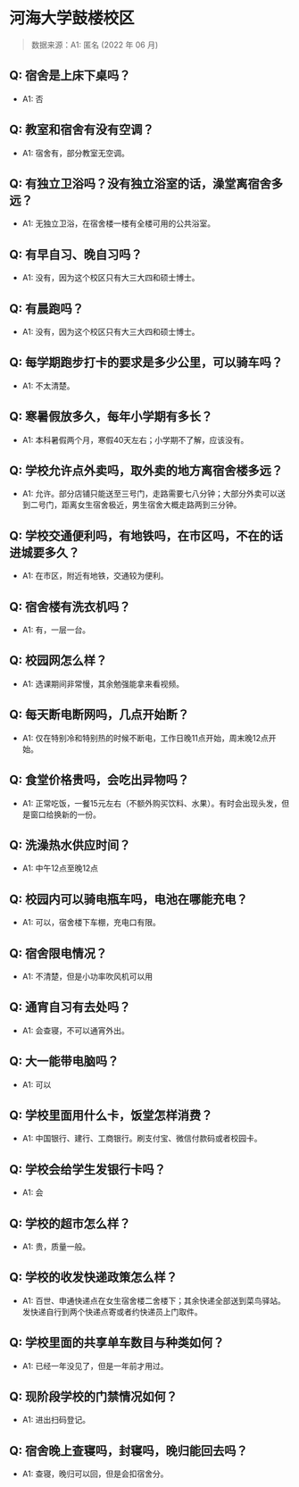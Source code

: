 # 河海大学鼓楼校区

> 数据来源：A1: 匿名 (2022 年 06 月)

## Q: 宿舍是上床下桌吗？

- A1: 否

## Q: 教室和宿舍有没有空调？

- A1: 宿舍有，部分教室无空调。

## Q: 有独立卫浴吗？没有独立浴室的话，澡堂离宿舍多远？

- A1: 无独立卫浴，在宿舍楼一楼有全楼可用的公共浴室。

## Q: 有早自习、晚自习吗？

- A1: 没有，因为这个校区只有大三大四和硕士博士。

## Q: 有晨跑吗？

- A1: 没有，因为这个校区只有大三大四和硕士博士。

## Q: 每学期跑步打卡的要求是多少公里，可以骑车吗？

- A1: 不太清楚。

## Q: 寒暑假放多久，每年小学期有多长？

- A1: 本科暑假两个月，寒假40天左右；小学期不了解，应该没有。

## Q: 学校允许点外卖吗，取外卖的地方离宿舍楼多远？

- A1: 允许。部分店铺只能送至三号门，走路需要七八分钟；大部分外卖可以送到二号门，距离女生宿舍极近，男生宿舍大概走路两到三分钟。

## Q: 学校交通便利吗，有地铁吗，在市区吗，不在的话进城要多久？

- A1: 在市区，附近有地铁，交通较为便利。

## Q: 宿舍楼有洗衣机吗？

- A1: 有，一层一台。

## Q: 校园网怎么样？

- A1: 选课期间非常慢，其余勉强能拿来看视频。

## Q: 每天断电断网吗，几点开始断？

- A1: 仅在特别冷和特别热的时候不断电，工作日晚11点开始，周末晚12点开始。

## Q: 食堂价格贵吗，会吃出异物吗？

- A1: 正常吃饭，一餐15元左右（不额外购买饮料、水果）。有时会出现头发，但是窗口给换新的一份。

## Q: 洗澡热水供应时间？

- A1: 中午12点至晚12点

## Q: 校园内可以骑电瓶车吗，电池在哪能充电？

- A1: 可以，宿舍楼下车棚，充电口有限。

## Q: 宿舍限电情况？

- A1: 不清楚，但是小功率吹风机可以用

## Q: 通宵自习有去处吗？

- A1: 会查寝，不可以通宵外出。

## Q: 大一能带电脑吗？

- A1: 可以

## Q: 学校里面用什么卡，饭堂怎样消费？

- A1: 中国银行、建行、工商银行。刷支付宝、微信付款码或者校园卡。

## Q: 学校会给学生发银行卡吗？

- A1: 会

## Q: 学校的超市怎么样？

- A1: 贵，质量一般。

## Q: 学校的收发快递政策怎么样？

- A1: 百世、申通快递点在女生宿舍楼二舍楼下；其余快递全部送到菜鸟驿站。发快递自行到两个快递点寄或者约快递员上门取件。

## Q: 学校里面的共享单车数目与种类如何？

- A1: 已经一年没见了，但是一年前才用过。

## Q: 现阶段学校的门禁情况如何？

- A1: 进出扫码登记。

## Q: 宿舍晚上查寝吗，封寝吗，晚归能回去吗？

- A1: 查寝，晚归可以回，但是会扣宿舍分。

